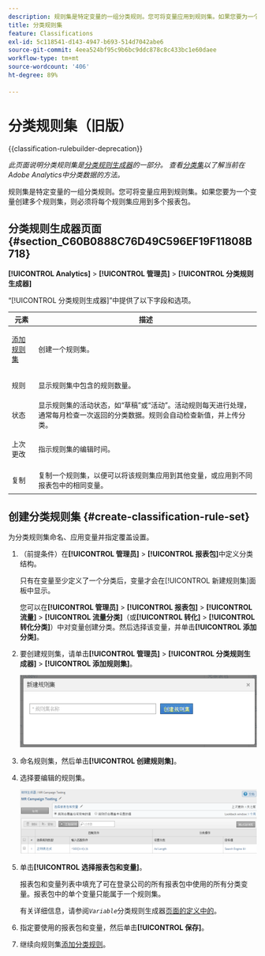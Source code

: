 ```yaml
---
description: 规则集是特定变量的一组分类规则。您可将变量应用到规则集。如果您要为一个变量创建多个规则集，则必须将每个规则集应用到多个报表包。
title: 分类规则集
feature: Classifications
exl-id: 5c118541-d143-4947-b693-514d7042abe6
source-git-commit: 4eea524bf95c9b6bc9ddc878c8c433bc1e60daee
workflow-type: tm+mt
source-wordcount: '406'
ht-degree: 89%

---
```


# 分类规则集（旧版）

{{classification-rulebuilder-deprecation}}

*此页面说明分类规则集是[分类规则生成器](classification-rule-builder.md)的一部分。 查看[分类集](../sets/overview.md)以了解当前在Adobe Analytics中分类数据的方法。*

规则集是特定变量的一组分类规则。您可将变量应用到规则集。如果您要为一个变量创建多个规则集，则必须将每个规则集应用到多个报表包。

## 分类规则生成器页面 {#section_C60B0888C76D49C596EF19F11808B718}

**[!UICONTROL Analytics]** > **[!UICONTROL 管理员]** > **[!UICONTROL 分类规则生成器]**

“[!UICONTROL 分类规则生成器]”中提供了以下字段和选项。

<table id="table_A5D92409969747E39E041216A5AA32CD"> 
 <thead> 
  <tr> 
   <th colname="col1" class="entry"> 元素 </th> 
   <th colname="col2" class="entry"> 描述 </th> 
  </tr> 
 </thead>
 <tbody> 
  <tr> 
   <td colname="col1"> <p><a href="/help/components/classifications/crb/classification-rule-set.md"  > 添加规则集</a> </p> </td> 
   <td colname="col2"> <p>创建一个规则集。 </p> </td> 
  </tr> 
  <tr> 
   <td colname="col1"> <p>规则 </p> </td> 
   <td colname="col2"> 显示规则集中包含的规则数量。 </td> 
  </tr> 
  <tr> 
   <td colname="col1"> <p>状态 </p> </td> 
   <td colname="col2"> 显示规则集的活动状态，如“草稿”或“活动”。活动规则每天进行处理，通常每月检查一次返回的分类数据。规则会自动检查新值，并上传分类。 </td> 
  </tr> 
  <tr> 
   <td colname="col1"> <p>上次更改 </p> </td> 
   <td colname="col2"> 指示规则集的编辑时间。 </td> 
  </tr> 
  <tr> 
   <td colname="col1"> <p>复制 </p> </td> 
   <td colname="col2"> 复制一个规则集，以便可以将该规则集应用到其他变量，或应用到不同报表包中的相同变量。 </td> 
  </tr> 
 </tbody> 
</table>

## 创建分类规则集 {#create-classification-rule-set}

为分类规则集命名、应用变量并指定覆盖设置。

1. （前提条件）在&#x200B;**[!UICONTROL 管理员]** > **[!UICONTROL 报表包]**&#x200B;中定义分类结构。

   只有在变量至少定义了一个分类后，变量才会在[!UICONTROL 新建规则集]面板中显示。

   您可以在&#x200B;**[!UICONTROL 管理员]** > **[!UICONTROL 报表包]** > **[!UICONTROL 流量]** > **[!UICONTROL 流量分类]**（或&#x200B;**[!UICONTROL 转化]** > **[!UICONTROL 转化分类]**）中对变量创建分类。然后选择该变量，并单击&#x200B;**[!UICONTROL 添加分类]**。

1. 要创建规则集，请单击&#x200B;**[!UICONTROL 管理员]** > **[!UICONTROL 分类规则生成器]** > **[!UICONTROL 添加规则集]**。

   ![](assets/new_rule_set.png)

1. 命名规则集，然后单击&#x200B;**[!UICONTROL 创建规则集]**。
1. 选择要编辑的规则集。

   ![](assets/classification_rules_page.png)

1. 单击&#x200B;**[!UICONTROL 选择报表包和变量]**。

   报表包和变量列表中填充了可在登录公司的所有报表包中使用的所有分类变量。报表包中的单个变量只能属于一个规则集。

   有关详细信息，请参阅&#x200B;*`Variable`*&#x200B;分类规则生成器[页面的定义中的](/help/components/classifications/crb/classification-rule-definitions.md)。
1. 指定要使用的报表包和变量，然后单击&#x200B;**[!UICONTROL 保存]**。
1. 继续向规则集[添加分类规则](/help/components/classifications/crb/classification-rule-set.md)。
